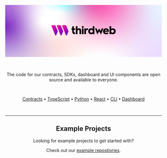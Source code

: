 <!-- Banner Image -->

![Thirdweb Examples Header](header-image.png)

<br />

  <p align="center">
    The code for our contracts, SDKs, dashboard and UI components are open source and available to everyone.
  </p>

<br />

<p align="center">
  <a href="https://github.com/thirdweb-dev/contracts">Contracts</a> •
  <a href="https://github.com/thirdweb-dev/typescript-sdk">TypeScript</a> •
  <a href="https://github.com/thirdweb-dev/python-sdk">Python</a> •
  <a href="https://github.com/thirdweb-dev/react">React</a> •
  <a href="https://github.com/thirdweb-dev/thirdweb-cli">CLI</a> •
  <a href="https://github.com/thirdweb-dev/dashboard">Dashboard</a>
</p>

<br />

<div align='center' >

<hr/>

## Example Projects

Looking for example projects to get started with?

Check out our [example repostiories](https://github.com/thirdweb-example).

</div>
